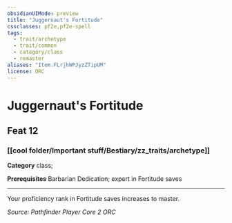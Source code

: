 ```yaml
---
obsidianUIMode: preview
title: "Juggernaut's Fortitude"
cssclasses: pf2e,pf2e-spell
tags:
  - trait/archetype
  - trait/common
  - category/class
  - remaster
aliases: "Item.FLrjhWPJyzZTipUM"
license: ORC
---
```

# Juggernaut's Fortitude
## Feat 12
### [[cool folder/Important stuff/Bestiary/zz_traits/archetype]]

**Category** class; 



**Prerequisites** Barbarian Dedication; expert in Fortitude saves
* * *
Your proficiency rank in Fortitude saves increases to master.

*Source: Pathfinder Player Core 2*
*ORC*